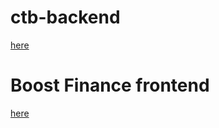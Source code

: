 # ctb-backend
[here](https://boost-ctb.herokuapp.com/)
# Boost Finance frontend
[here](https://boost-react-ctb.herokuapp.com/)
